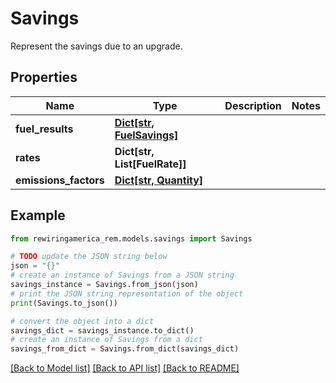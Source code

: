 # Savings

Represent the savings due to an upgrade.

## Properties

Name | Type | Description | Notes
------------ | ------------- | ------------- | -------------
**fuel_results** | [**Dict[str, FuelSavings]**](FuelSavings.md) |  | 
**rates** | **Dict[str, List[FuelRate]]** |  | 
**emissions_factors** | [**Dict[str, Quantity]**](Quantity.md) |  | 

## Example

```python
from rewiringamerica_rem.models.savings import Savings

# TODO update the JSON string below
json = "{}"
# create an instance of Savings from a JSON string
savings_instance = Savings.from_json(json)
# print the JSON string representation of the object
print(Savings.to_json())

# convert the object into a dict
savings_dict = savings_instance.to_dict()
# create an instance of Savings from a dict
savings_from_dict = Savings.from_dict(savings_dict)
```
[[Back to Model list]](../README.md#documentation-for-models) [[Back to API list]](../README.md#documentation-for-api-endpoints) [[Back to README]](../README.md)


